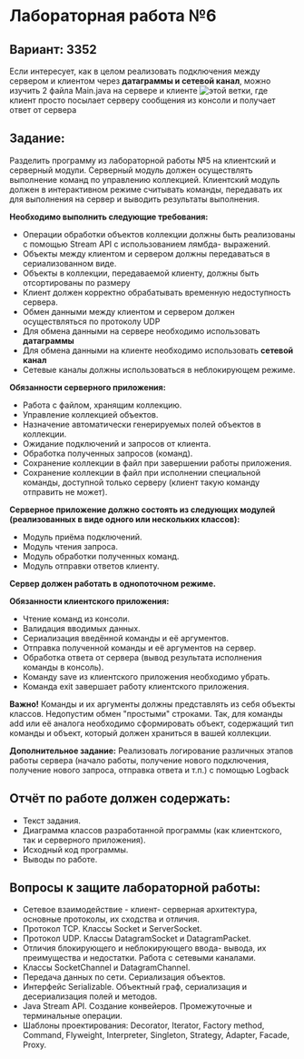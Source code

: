 # Лабораторная работа №6

## Вариант: 3352

Если интересует, как в целом реализовать подключения между сервером и клиентом через **датаграммы и сетевой канал**, можно изучить 2 файла Main.java на сервере и клиенте ![этой ветки](https://github.com/sidimekov/prog_lab6/tree/feature/cmd), где клиент просто посылает серверу сообщения из консоли и получает ответ от сервера

## Задание:
Разделить программу из лабораторной работы №5 на клиентский и серверный модули. Серверный модуль должен осуществлять выполнение команд по управлению коллекцией. Клиентский модуль должен в интерактивном режиме считывать команды, передавать их для выполнения на сервер и выводить результаты выполнения.

**Необходимо выполнить следующие требования:**

- Операции обработки объектов коллекции должны быть реализованы с помощью Stream API с использованием лямбда- выражений.
- Объекты между клиентом и сервером должны передаваться в сериализованном виде.
- Объекты в коллекции, передаваемой клиенту, должны быть отсортированы по размеру
- Клиент должен корректно обрабатывать временную недоступность сервера.
- Обмен данными между клиентом и сервером должен осуществляться по протоколу UDP
- Для обмена данными на сервере необходимо использовать **датаграммы**
- Для обмена данными на клиенте необходимо использовать **сетевой канал**
- Сетевые каналы должны использоваться в неблокирующем режиме.

**Обязанности серверного приложения:**

- Работа с файлом, хранящим коллекцию.
- Управление коллекцией объектов.
- Назначение автоматически генерируемых полей объектов в коллекции.
- Ожидание подключений и запросов от клиента.
- Обработка полученных запросов (команд).
- Сохранение коллекции в файл при завершении работы приложения.
- Сохранение коллекции в файл при исполнении специальной команды, доступной только серверу (клиент такую команду отправить не может).

**Серверное приложение должно состоять из следующих модулей (реализованных в виде одного или нескольких классов):**
- Модуль приёма подключений.
- Модуль чтения запроса.
- Модуль обработки полученных команд.
- Модуль отправки ответов клиенту.

**Сервер должен работать в однопоточном режиме.**

**Обязанности клиентского приложения:**

- Чтение команд из консоли.
- Валидация вводимых данных.
- Сериализация введённой команды и её аргументов.
- Отправка полученной команды и её аргументов на сервер.
- Обработка ответа от сервера (вывод результата исполнения команды в консоль).
- Команду save из клиентского приложения необходимо убрать.
- Команда exit завершает работу клиентского приложения.

**Важно!** Команды и их аргументы должны представлять из себя объекты классов. Недопустим обмен "простыми" строками. Так, для команды add или её аналога необходимо сформировать объект, содержащий тип команды и объект, который должен храниться в вашей коллекции.

**Дополнительное задание:**
Реализовать логирование различных этапов работы сервера (начало работы, получение нового подключения, получение нового запроса, отправка ответа и т.п.) с помощью Logback

## Отчёт по работе должен содержать:

- Текст задания.
- Диаграмма классов разработанной программы (как клиентского, так и серверного приложения).
- Исходный код программы.
- Выводы по работе.

## Вопросы к защите лабораторной работы: 

- Сетевое взаимодействие -  клиент- серверная архитектура, основные протоколы, их сходства и отличия.
- Протокол TCP. Классы Socket и ServerSocket.
- Протокол UDP. Классы DatagramSocket и DatagramPacket.
- Отличия блокирующего и неблокирующего ввода- вывода, их преимущества и недостатки. Работа с сетевыми каналами.
- Классы SocketChannel и DatagramChannel.
- Передача данных по сети. Сериализация объектов.
- Интерфейс Serializable. Объектный граф, сериализация и десериализация полей и методов.
- Java Stream API. Создание конвейеров. Промежуточные и терминальные операции.
- Шаблоны проектирования: Decorator, Iterator, Factory method, Command, Flyweight, Interpreter, Singleton, Strategy, Adapter, Facade, Proxy.
